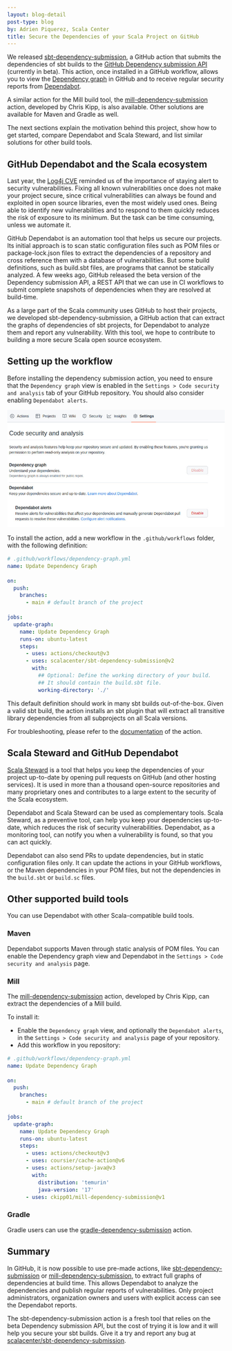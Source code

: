```yaml
---
layout: blog-detail
post-type: blog
by: Adrien Piquerez, Scala Center
title: Secure the Dependencies of your Scala Project on GitHub
---
```


We released [sbt-dependency-submission][sbt-dependency-submission], a GitHub action that submits the dependencies of sbt builds to the [GitHub Dependency submission API](https://docs.github.com/en/code-security/supply-chain-security/understanding-your-software-supply-chain/using-the-dependency-submission-api) (currently in beta).
This action, once installed in a GitHub workflow, allows you to view the [Dependency graph](https://docs.github.com/en/code-security/supply-chain-security/understanding-your-software-supply-chain/about-the-dependency-graph) in GitHub and to receive regular security reports from [Dependabot](https://docs.github.com/en/code-security/dependabot/dependabot-alerts/about-dependabot-alerts).

A similar action for the Mill build tool, the [mill-dependency-submission][mill-dependency-submission] action, developed by Chris Kipp, is also available.
Other solutions are available for Maven and Gradle as well.

The next sections explain the motivation behind this project, show how to get started, compare Dependabot and Scala Steward, and list similar solutions for other build tools.

## GitHub Dependabot and the Scala ecosystem

Last year, the [Log4j CVE](https://scala-lang.org/blog-detail/2021/12/16/state-of-log4j-in-scala-ecosystem.html) reminded us of the importance of staying alert to security vulnerabilities.
Fixing all known vulnerabilities once does not make your project secure, since critical vulnerabilities can always be found and exploited in open source libraries, even the most widely used ones.
Being able to identify new vulnerabilities and to respond to them quickly reduces the risk of exposure to its minimum.
But the task can be time consuming, unless we automate it.

GitHub Dependabot is an automation tool that helps us secure our projects.
Its initial approach is to scan static configuration files such as POM files or package-lock.json files to extract the dependencies of a repository and cross reference them with a database of vulnerabilities.
But some build definitions, such as build.sbt files, are programs that cannot be statically analyzed.
A few weeks ago, GitHub released the beta version of the Dependency submission API, a REST API that we can use in CI workflows to submit complete snapshots of dependencies when they are resolved at build-time.

As a large part of the Scala community uses GitHub to host their projects, we developed sbt-dependency-submission, a GitHub action that can extract the graphs of dependencies of sbt projects, for Dependabot to analyze them and report any vulnerability.
With this tool, we hope to contribute to building a more secure Scala open source ecosystem.

## Setting up the workflow

Before installing the dependency submission action, you need to ensure that the `Dependency graph` view is enabled in the `Settings > Code security and analysis` tab of your GitHub repository.
You should also consider enabling `Dependabot alerts`.

![Dependency graph](/resources/img/blog/github/dependency-graph.jpg)

To install the action, add a new workflow in the `.github/workflows` folder, with the following definition:

```yaml
# .github/workflows/dependency-graph.yml
name: Update Dependency Graph

on:
  push:
    branches:
      - main # default branch of the project

jobs:
  update-graph:
    name: Update Dependency Graph
    runs-on: ubuntu-latest
    steps:
      - uses: actions/checkout@v3
      - uses: scalacenter/sbt-dependency-submission@v2
        with:
          ## Optional: Define the working directory of your build.
          ## It should contain the build.sbt file.
          working-directory: './'
```

This default definition should work in many sbt builds out-of-the-box.
Given a valid sbt build, the action installs an sbt plugin that will extract all transitive library dependencies from all subprojects on all Scala versions.

For troubleshooting, please refer to the [documentation](https://github.com/marketplace/actions/sbt-dependency-submission) of the action.

## Scala Steward and GitHub Dependabot

[Scala Steward](https://github.com/scala-steward-org/scala-steward) is a tool that helps you keep the dependencies of your project up-to-date by opening pull requests on GitHub (and other hosting services).
It is used in more than a thousand open-source repositories and many proprietary ones and contributes to a large extent to the security of the Scala ecosystem.

Dependabot and Scala Steward can be used as complementary tools.
Scala Steward, as a preventive tool, can help you keep your dependencies up-to-date, which reduces the risk of security vulnerabilities.
Dependabot, as a monitoring tool, can notify you when a vulnerability is found, so that you can act quickly.

Dependabot can also send PRs to update dependencies, but in static configuration files only.
It can update the actions in your GitHub workflows, or the Maven dependencies in your POM files, but not the dependencies in the `build.sbt` or `build.sc` files.

## Other supported build tools

You can use Dependabot with other Scala-compatible build tools.

### Maven

Dependabot supports Maven through static analysis of POM files.
You can enable the Dependency graph view and Dependabot in the `Settings > Code security and analysis` page.

### Mill
The [mill-dependency-submission][mill-dependency-submission] action, developed by Chris Kipp, can extract the dependencies of a Mill build.

To install it:
 - Enable the `Dependency graph` view, and optionally the `Dependabot alerts`, in the `Settings > Code security and analysis` page of your repository.
 - Add this workflow in you repository:

```yaml
# .github/workflows/dependency-graph.yml
name: Update Dependency Graph

on:
  push:
    branches:
      - main # default branch of the project

jobs:
  update-graph:
    name: Update Dependency Graph
    runs-on: ubuntu-latest
    steps:
      - uses: actions/checkout@v3
      - uses: coursier/cache-action@v6
      - uses: actions/setup-java@v3
        with:
          distribution: 'temurin'
          java-version: '17'
      - uses: ckipp01/mill-dependency-submission@v1
```
### Gradle

Gradle users can use the [gradle-dependency-submission][gradle-dependency-submission] action.

## Summary

In GitHub, it is now possible to use pre-made actions, like [sbt-dependency-submission][sbt-dependency-submission] or [mill-dependency-submission][mill-dependency-submission], to extract full graphs of dependencies at build time.
This allows Dependabot to analyze the dependencies and publish regular reports of vulnerabilities.
Only project administrators, organization owners and users with explicit access can see the Dependabot reports.

The sbt-dependency-submission action is a fresh tool that relies on the beta Dependency submission API, but the cost of trying it is low and it will help you secure your sbt builds.
Give it a try and report any bug at [scalacenter/sbt-dependency-submission](https://github.com/scalacenter/sbt-dependency-submission).

[sbt-dependency-submission]: https://github.com/marketplace/actions/sbt-dependency-submission
[mill-dependency-submission]: https://github.com/marketplace/actions/mill-dependency-submission
[gradle-dependency-submission]: https://github.com/marketplace/actions/gradle-dependency-submission
